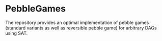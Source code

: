 # PebbleGames
The repository provides an optimal implementation of pebble games (standard variants as well as reversible pebble game) for arbitrary DAGs using SAT.
